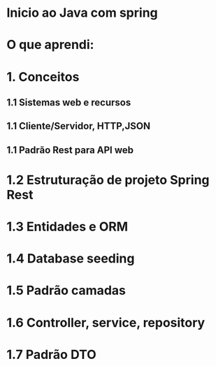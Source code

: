 # Inicio ao Java com spring

# O que aprendi:

# 1. Conceitos
## 1.1 Sistemas web e recursos
## 1.1 Cliente/Servidor, HTTP,JSON
## 1.1 Padrão Rest para API web
# 1.2 Estruturação de projeto Spring Rest
# 1.3 Entidades e ORM
# 1.4 Database seeding
# 1.5 Padrão camadas
# 1.6 Controller, service, repository
# 1.7 Padrão DTO
